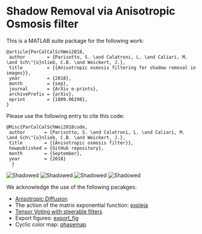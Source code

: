 # Shadow Removal via Anisotropic Osmosis filter
This is a MATLAB suite package for the following work:

```
@article{ParCalCalSchWei2018,
 author        = {Parisotto, S. \and Calatroni, L. \and Caliari, M. \and Sch\"{o}nlieb, C.B. \and Weickert, J.},
 title         = {{Anisotropic osmosis filtering for shadow removal in images}},
 year          = {2018},
 month         = {sep}, 
 journal       = {ArXiv e-prints},
 archivePrefix = {arXiv},
 eprint        = {1809.06298},
}
```

Please use the following entry to cite this code:

```
@Misc{ParCalCalSchWei2018code,
 author       = {Parisotto, S. \and Calatroni, L. \and Caliari, M. \and Sch\"{o}nlieb, C.B. \and Weickert, J.},
 title        = {{Anisotropic osmosis filter}},
 howpublished = {GitHub repository},
 month        = {September},
 year         = {2018}
  }
```

![Shadowed](simoneparisotto.github.com/Anisotropic-osmosis-filter/runme_synthetic/results/case11/u_start_65.jpg=201px)
![Shadowed](simoneparisotto.github.com/Anisotropic-osmosis-filter/runme_synthetic/results/case11/theta65.jpg=201px)
![Shadowed](simoneparisotto.github.com/Anisotropic-osmosis-filter/runme_synthetic/results/case11/u_CLA_65.jpg=201px)
![Shadowed](simoneparisotto.github.com/Anisotropic-osmosis-filter/runme_synthetic/results/case11/u_MIR_65.jpg=201px)

We acknowledge the use of the following pacakges:

* [Anisotropic Diffusion](https://uk.mathworks.com/matlabcentral/fileexchange/47244-anisotropic-diffusion-stable-scheme)
* The action of the matrix exponential function: [expleja](https://bitbucket.org/expleja/expleja)
* [Tensor Voting with steerable filters](https://uk.mathworks.com/matlabcentral/fileexchange/47398-tensor-voting-with-steerable-filters)
* Export figures: [export_fig](https://github.com/altmany/export\_fig)
* Cyclic color map: [phasemap](https://uk.mathworks.com/matlabcentral/fileexchange/57020-cyclic-color-map)
